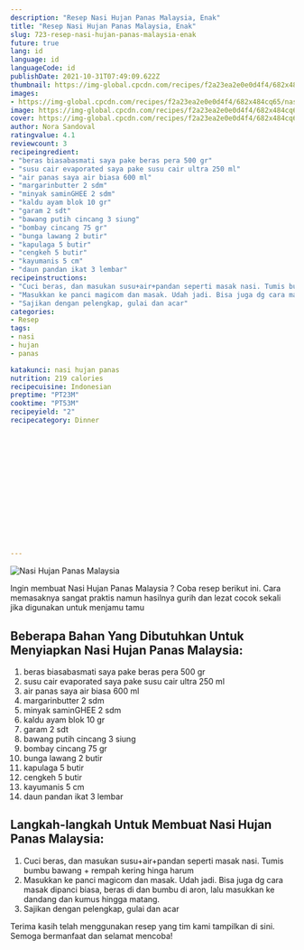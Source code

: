 ```yaml
---
description: "Resep Nasi Hujan Panas Malaysia, Enak"
title: "Resep Nasi Hujan Panas Malaysia, Enak"
slug: 723-resep-nasi-hujan-panas-malaysia-enak
future: true
lang: id
language: id
languageCode: id
publishDate: 2021-10-31T07:49:09.622Z 
thumbnail: https://img-global.cpcdn.com/recipes/f2a23ea2e0e0d4f4/682x484cq65/nasi-hujan-panas-malaysia-foto-resep-utama.webp
images:
- https://img-global.cpcdn.com/recipes/f2a23ea2e0e0d4f4/682x484cq65/nasi-hujan-panas-malaysia-foto-resep-utama.webp
image: https://img-global.cpcdn.com/recipes/f2a23ea2e0e0d4f4/682x484cq65/nasi-hujan-panas-malaysia-foto-resep-utama.webp
cover: https://img-global.cpcdn.com/recipes/f2a23ea2e0e0d4f4/682x484cq65/nasi-hujan-panas-malaysia-foto-resep-utama.webp
author: Nora Sandoval
ratingvalue: 4.1
reviewcount: 3
recipeingredient:
- "beras biasabasmati saya pake beras pera 500 gr"
- "susu cair evaporated saya pake susu cair ultra 250 ml"
- "air panas saya air biasa 600 ml"
- "margarinbutter 2 sdm"
- "minyak saminGHEE 2 sdm"
- "kaldu ayam blok 10 gr"
- "garam 2 sdt"
- "bawang putih cincang 3 siung"
- "bombay cincang 75 gr"
- "bunga lawang 2 butir"
- "kapulaga 5 butir"
- "cengkeh 5 butir"
- "kayumanis 5 cm"
- "daun pandan ikat 3 lembar"
recipeinstructions:
- "Cuci beras, dan masukan susu+air+pandan seperti masak nasi. Tumis bumbu bawang + rempah kering hinga harum"
- "Masukkan ke panci magicom dan masak. Udah jadi. Bisa juga dg cara masak dipanci biasa, beras di dan bumbu di aron, lalu masukkan ke dandang dan kumus hingga matang."
- "Sajikan dengan pelengkap, gulai dan acar"
categories:
- Resep
tags:
- nasi
- hujan
- panas

katakunci: nasi hujan panas 
nutrition: 219 calories
recipecuisine: Indonesian
preptime: "PT23M"
cooktime: "PT53M"
recipeyield: "2"
recipecategory: Dinner


     
    
    
    
    
    
    
    
    
    
    
      
    
---
```



![Nasi Hujan Panas Malaysia](https://img-global.cpcdn.com/recipes/f2a23ea2e0e0d4f4/682x484cq65/nasi-hujan-panas-malaysia-foto-resep-utama.webp)

Ingin membuat Nasi Hujan Panas Malaysia ? Coba resep berikut ini. Cara memasaknya sangat praktis namun hasilnya gurih dan lezat cocok sekali jika digunakan untuk menjamu tamu

<!--inarticleads1-->

## Beberapa Bahan Yang Dibutuhkan Untuk Menyiapkan Nasi Hujan Panas Malaysia:

1. beras biasabasmati saya pake beras pera 500 gr
1. susu cair evaporated saya pake susu cair ultra 250 ml
1. air panas saya air biasa 600 ml
1. margarinbutter 2 sdm
1. minyak saminGHEE 2 sdm
1. kaldu ayam blok 10 gr
1. garam 2 sdt
1. bawang putih cincang 3 siung
1. bombay cincang 75 gr
1. bunga lawang 2 butir
1. kapulaga 5 butir
1. cengkeh 5 butir
1. kayumanis 5 cm
1. daun pandan ikat 3 lembar



<!--inarticleads2-->

## Langkah-langkah Untuk Membuat Nasi Hujan Panas Malaysia:

1. Cuci beras, dan masukan susu+air+pandan seperti masak nasi. Tumis bumbu bawang + rempah kering hinga harum
1. Masukkan ke panci magicom dan masak. Udah jadi. Bisa juga dg cara masak dipanci biasa, beras di dan bumbu di aron, lalu masukkan ke dandang dan kumus hingga matang.
1. Sajikan dengan pelengkap, gulai dan acar




Terima kasih telah menggunakan resep yang tim kami tampilkan di sini. Semoga bermanfaat dan selamat mencoba!
